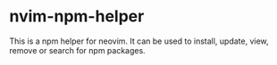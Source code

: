 # nvim-npm-helper
This is a npm helper for neovim. It can be used to install, update, view, remove or search for npm packages.
